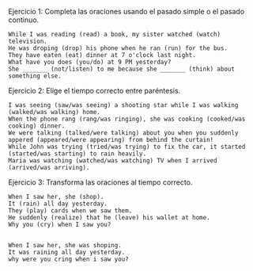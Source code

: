 Ejercicio 1: Completa las oraciones usando el pasado simple o el pasado continuo.

    While I was reading (read) a book, my sister watched (watch) television.
    He was droping (drop) his phone when he ran (run) for the bus.
    They have eaten (eat) dinner at 7 o'clock last night.
    What have you does (you/do) at 9 PM yesterday?
    She _______ (not/listen) to me because she _______ (think) about something else.

Ejercicio 2: Elige el tiempo correcto entre paréntesis.

    I was seeing (saw/was seeing) a shooting star while I was walking (walked/was walking) home.
    When the phone rang (rang/was ringing), she was cooking (cooked/was cooking) dinner.
    We were talking (talked/were talking) about you when you suddenly appered (appeared/were appearing) from behind the curtain!
    While John was trying (tried/was trying) to fix the car, it started (started/was starting) to rain heavily.
    Maria was watching (watched/was watching) TV when I arrived (arrived/was arriving).

Ejercicio 3: Transforma las oraciones al tiempo correcto.

    When I saw her, she (shop).
    It (rain) all day yesterday.
    They (play) cards when we saw them.
    He suddenly (realize) that he (leave) his wallet at home.
    Why you (cry) when I saw you?


    When I saw her, she was shoping.
    It was raining all day yesterday.
    why were you cring when i saw you?